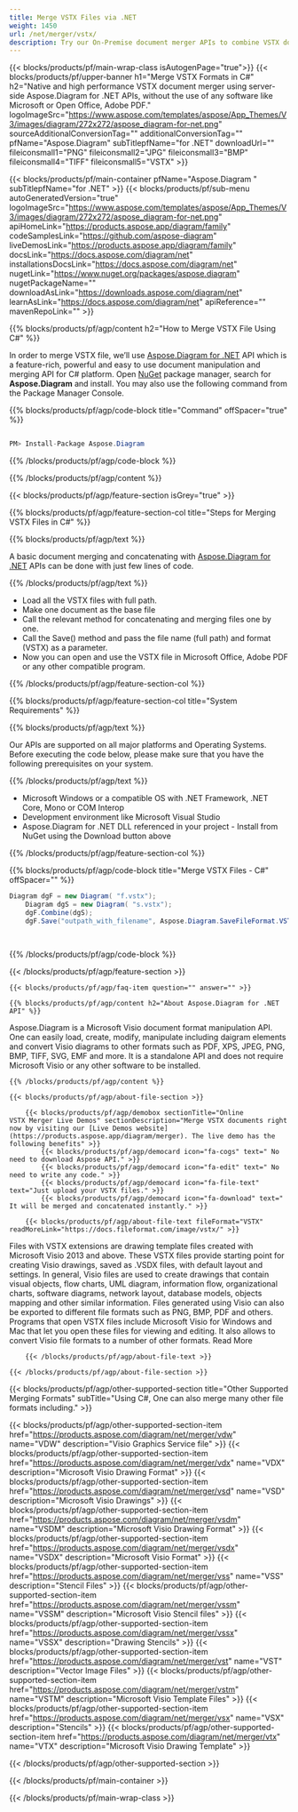 ```yaml
---
title: Merge VSTX Files via .NET 
weight: 1450
url: /net/merger/vstx/ 
description: Try our On-Premise document merger APIs to combine VSTX documents on .NET Framework, .NET Core, Mono or COM Interop.
---
```


{{< blocks/products/pf/main-wrap-class isAutogenPage="true">}}
{{< blocks/products/pf/upper-banner h1="Merge VSTX Formats in C#" h2="Native and high performance VSTX document merger using server-side Aspose.Diagram for .NET APIs, without the use of any software like Microsoft or Open Office, Adobe PDF." logoImageSrc="https://www.aspose.com/templates/aspose/App_Themes/V3/images/diagram/272x272/aspose_diagram-for-net.png" sourceAdditionalConversionTag="" additionalConversionTag="" pfName="Aspose.Diagram" subTitlepfName="for .NET" downloadUrl="" fileiconsmall1="PNG" fileiconsmall2="JPG" fileiconsmall3="BMP" fileiconsmall4="TIFF" fileiconsmall5="VSTX" >}}

{{< blocks/products/pf/main-container pfName="Aspose.Diagram " subTitlepfName="for .NET" >}}
{{< blocks/products/pf/sub-menu autoGeneratedVersion="true" logoImageSrc="https://www.aspose.com/templates/aspose/App_Themes/V3/images/diagram/272x272/aspose_diagram-for-net.png" apiHomeLink="https://products.aspose.app/diagram/family" codeSamplesLink="https://github.com/aspose-diagram" liveDemosLink="https://products.aspose.app/diagram/family" docsLink="https://docs.aspose.com/diagram/net" installationsDocsLink="https://docs.aspose.com/diagram/net" nugetLink="https://www.nuget.org/packages/aspose.diagram" nugetPackageName="" downloadAsLink="https://downloads.aspose.com/diagram/net" learnAsLink="https://docs.aspose.com/diagram/net" apiReference="" mavenRepoLink="" >}}

{{% blocks/products/pf/agp/content h2="How to Merge VSTX File Using C#" %}}

 In order to merge VSTX file, we’ll use
 [Aspose.Diagram for .NET](https://products.aspose.com/diagram/net) 
 API which is a feature-rich, powerful and easy to use document manipulation and merging API for C# platform. Open
 [NuGet](https://www.nuget.org/packages/aspose.diagram) 
 package manager, search for
 **Aspose.Diagram** 
 and install. You may also use the following command from the Package Manager Console.

{{% blocks/products/pf/agp/code-block title="Command" offSpacer="true" %}}

```cs

PM> Install-Package Aspose.Diagram

```

{{% /blocks/products/pf/agp/code-block %}}

{{% /blocks/products/pf/agp/content %}}

{{< blocks/products/pf/agp/feature-section isGrey="true" >}}

{{% blocks/products/pf/agp/feature-section-col title="Steps for Merging VSTX Files in C#" %}}

{{% blocks/products/pf/agp/text %}}

 A basic document merging and concatenating with
 [Aspose.Diagram for .NET](https://products.aspose.com/diagram/net) 
 APIs can be done with just few lines of code.

{{% /blocks/products/pf/agp/text %}}

+  Load all the VSTX files with full path.
+  Make one document as the base file
+  Call the relevant method for concatenating and merging files one by one.
+  Call the Save() method and pass the file name (full path) and format (VSTX) as a parameter.
+  Now you can open and use the VSTX file in Microsoft Office, Adobe PDF or any other compatible program.

{{% /blocks/products/pf/agp/feature-section-col %}}

{{% blocks/products/pf/agp/feature-section-col title="System Requirements" %}}

{{% blocks/products/pf/agp/text %}}

 Our APIs are supported on all major platforms and Operating Systems. Before executing the code below, please make sure that you have the following prerequisites on your system.

{{% /blocks/products/pf/agp/text %}}

-  Microsoft Windows or a compatible OS with .NET Framework, .NET Core, Mono or COM Interop
-  Development environment like Microsoft Visual Studio
-  Aspose.Diagram for .NET DLL referenced in your project - Install from NuGet using the Download button above

{{% /blocks/products/pf/agp/feature-section-col %}}

{{% blocks/products/pf/agp/code-block title="Merge VSTX Files - C#" offSpacer="" %}}

```cs
Diagram dgF = new Diagram( "f.vstx");
    Diagram dgS = new Diagram( "s.vstx");
    dgF.Combine(dgS);
    dgF.Save("outpath_with_filename", Aspose.Diagram.SaveFileFormat.VSTX);  

    

```

{{% /blocks/products/pf/agp/code-block %}}

{{< /blocks/products/pf/agp/feature-section >}}

    {{< blocks/products/pf/agp/faq-item question="" answer="" >}}
 

<!-- aboutfile Starts -->

    {{% blocks/products/pf/agp/content h2="About Aspose.Diagram for .NET API" %}}

 Aspose.Diagram is a Microsoft Visio document format manipulation API. One can easily load, create, modify, manipulate including daigram elements and convert Visio diagrams to other formats such as PDF, XPS, JPEG, PNG, BMP, TIFF, SVG, EMF and more. It is a standalone API and does not require Microsoft Visio or any other software to be installed. ‎



    {{% /blocks/products/pf/agp/content %}}

    {{< blocks/products/pf/agp/about-file-section >}}

        {{< blocks/products/pf/agp/demobox sectionTitle="Online VSTX Merger Live Demos" sectionDescription="Merge VSTX documents right now by visiting our [Live Demos website](https://products.aspose.app/diagram/merger). The live demo has the following benefits" >}}
            {{< blocks/products/pf/agp/democard icon="fa-cogs" text=" No need to download Aspose API." >}}
            {{< blocks/products/pf/agp/democard icon="fa-edit" text=" No need to write any code." >}}
            {{< blocks/products/pf/agp/democard icon="fa-file-text" text="Just upload your VSTX files." >}}
            {{< blocks/products/pf/agp/democard icon="fa-download" text=" It will be merged and concatenated instantly." >}}

        {{< blocks/products/pf/agp/about-file-text fileFormat="VSTX" readMoreLink="https://docs.fileformat.com/image/vstx/" >}}
Files with VSTX extensions are drawing template files created with Microsoft Visio 2013 and above. These VSTX files provide starting point for creating Visio drawings, saved as .VSDX files, with default layout and settings. In general, Visio files are used to create drawings that contain visual objects, flow charts, UML diagram, information flow, organizational charts, software diagrams, network layout, database models, objects mapping and other similar information. Files generated using Visio can also be exported to different file formats such as PNG, BMP, PDF and others. Programs that open VSTX files include Microsoft Visio for Windows and Mac that let you open these files for viewing and editing. It also allows to convert Visio file formats to a number of other formats. Read More

        {{< /blocks/products/pf/agp/about-file-text >}}

    {{< /blocks/products/pf/agp/about-file-section >}}

<!-- aboutfile Ends -->

{{< blocks/products/pf/agp/other-supported-section title="Other Supported Merging Formats" subTitle="Using C#, One can also merge many other file formats including." >}}

{{< blocks/products/pf/agp/other-supported-section-item href="https://products.aspose.com/diagram/net/merger/vdw" name="VDW" description="Visio Graphics Service file" >}}
{{< blocks/products/pf/agp/other-supported-section-item href="https://products.aspose.com/diagram/net/merger/vdx" name="VDX" description="Microsoft Visio Drawing Format" >}}
{{< blocks/products/pf/agp/other-supported-section-item href="https://products.aspose.com/diagram/net/merger/vsd" name="VSD" description="Microsoft Visio Drawings" >}}
{{< blocks/products/pf/agp/other-supported-section-item href="https://products.aspose.com/diagram/net/merger/vsdm" name="VSDM" description="Microsoft Visio Drawing Format" >}}
{{< blocks/products/pf/agp/other-supported-section-item href="https://products.aspose.com/diagram/net/merger/vsdx" name="VSDX" description="Microsoft Visio Format" >}}
{{< blocks/products/pf/agp/other-supported-section-item href="https://products.aspose.com/diagram/net/merger/vss" name="VSS" description="Stencil Files" >}}
{{< blocks/products/pf/agp/other-supported-section-item href="https://products.aspose.com/diagram/net/merger/vssm" name="VSSM" description="Microsoft Visio Stencil files" >}}
{{< blocks/products/pf/agp/other-supported-section-item href="https://products.aspose.com/diagram/net/merger/vssx" name="VSSX" description="Drawing Stencils" >}}
{{< blocks/products/pf/agp/other-supported-section-item href="https://products.aspose.com/diagram/net/merger/vst" name="VST" description="Vector Image Files" >}}
{{< blocks/products/pf/agp/other-supported-section-item href="https://products.aspose.com/diagram/net/merger/vstm" name="VSTM" description="Microsoft Visio Template Files" >}}
{{< blocks/products/pf/agp/other-supported-section-item href="https://products.aspose.com/diagram/net/merger/vsx" name="VSX" description="Stencils" >}}
{{< blocks/products/pf/agp/other-supported-section-item href="https://products.aspose.com/diagram/net/merger/vtx" name="VTX" description="Microsoft Visio Drawing Template" >}}

{{< /blocks/products/pf/agp/other-supported-section >}}

{{< /blocks/products/pf/main-container >}}
    
{{< /blocks/products/pf/main-wrap-class >}}